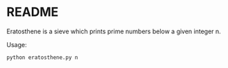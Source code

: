 # README

Eratosthene is a sieve which prints prime numbers below a given integer n.

Usage:

    python eratosthene.py n
